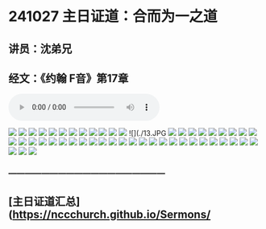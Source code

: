 # 241027 主日证道：合而为一之道
## 讲员：沈弟兄
## 经文：《约翰 F音》第17章

<audio controls src="./241027.mp3"></audio>


![](./01.JPG)
![](./02.JPG)
![](./03.JPG)
![](./04.JPG)
![](./05.JPG)
![](./06.JPG)
![](./07.JPG)
![](./08.JPG)
![](./09.JPG)
![](./10.JPG)
![](./11.JPG)
![](./12.JPG)
![](./13.JPG
![](./14.JPG)
![](./15.JPG)
![](./16.JPG)
![](./17.JPG)
![](./18.JPG)
![](./19.JPG)
![](./20.JPG)
![](./21.JPG)
![](./22.JPG)
![](./23.JPG)
![](./24.JPG)
![](./25.JPG)
![](./26.JPG)
![](./27.JPG)
![](./28.JPG)
![](./29.JPG)
![](./30.JPG)
![](./31.JPG)
![](./32.JPG)
![](./33.JPG)
![](./34.JPG)
![](./35.JPG)
![](./36.JPG)
![](./37.JPG)
![](./38.JPG)
![](./39.JPG)
![](./40.JPG)
![](./41.JPG)
![](./42.JPG)
![](./43.JPG)
![](./44.JPG)
![](./45.JPG)
![](./46.JPG)
![](./47.JPG)
![](./48.JPG)
![](./49.JPG)
![](./50.JPG)




### ———————————————————

## [主日证道汇总](https://nccchurch.github.io/Sermons/


